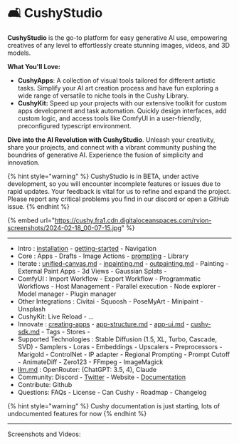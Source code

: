 # 🛋 CushyStudio

**CushyStudio** is the go-to platform for easy generative AI use, empowering creatives of any level to effortlessly create stunning images, videos, and 3D models.

**What You'll Love:**

* **CushyApps**: A collection of visual tools tailored for different artistic tasks. Simplify your AI art creation process and have fun exploring a wide range of versatile to niche tools in the Cushy Library.
* **CushyKit:** Speed up your projects with our extensive toolkit for custom apps development and task automation. Quickly design interfaces, add custom logic, and access tools like ComfyUI in a user-friendly, preconfigured typescript environment.

**Dive into the AI Revolution with CushyStudio**. Unleash your creativity, share your projects, and connect with a vibrant community pushing the boundries of generative AI. Experience the fusion of simplicity and innovation.

{% hint style="warning" %}
CushyStudio is in BETA, under active development, so you will encounter incomplete features or issues due to rapid updates. Your feedback is vital for us to refine and expand the project. Please report any critical problems you find in our discord or open a GitHub issue.
{% endhint %}

{% embed url="https://cushy.fra1.cdn.digitaloceanspaces.com/rvion-screenshots/2024-02-18_00-07-15.jpg" %}

***

* Intro : [installation](installation/ "mention") - [getting-started](getting-started/ "mention") - Navigation
* Core : Apps - Drafts  - Image Actions - [prompting](prompting/ "mention") - Library
* Iterate : [unified-canvas.md](features/unified-canvas.md "mention") - [inpainting.md](features/inpainting.md "mention") - [outpainting.md](features/outpainting.md "mention") - Painting - External Paint Apps - 3d Views - Gaussian Splats -&#x20;
* ComfyUI : Import Workflow - Export Workflow - Programmatic Workflows - Host Management - Parallel execution - Node explorer - Model manager - Plugin manager
* Other Integrations : Civitai - Squoosh - PoseMyArt - Minipaint - Unsplash
* CushyKit: Live Reload - ...
* Innovate : [creating-apps](creating-apps/ "mention") - [app-structure.md](creating-apps/app-structure.md "mention") - [app-ui.md](creating-apps/app-ui.md "mention") - [cushy-sdk.md](cushy-sdk.md "mention") - Tags - Stores -&#x20;
* Supported Technologies :  Stable Diffusion (1.5, XL, Turbo, Cascade, SVD) - Samplers - Loras - Embeddings - Upscalers - Preprocessors - Marigold - ControlNet - IP adapter - Regional Prompting - Prompt Cutoff - AnimateDiff - Zero123 - FFmpeg - ImageMagick
* [llm.md](features/llm.md "mention") : OpenRouter: (ChatGPT: 3.5, 4), Claude
* Community: Discord - [Twitter](https://twitter.com/\_rvion) - Website - [Documentation](https://docs.cushystudio.com)
* Contribute: Github
* Questions: FAQs - License - Can Cushy - Roadmap - Changelog

{% hint style="warning" %}
Cushy documentation is just starting, lots of undocumented features for now
{% endhint %}

***

Screenshots and Videos:



